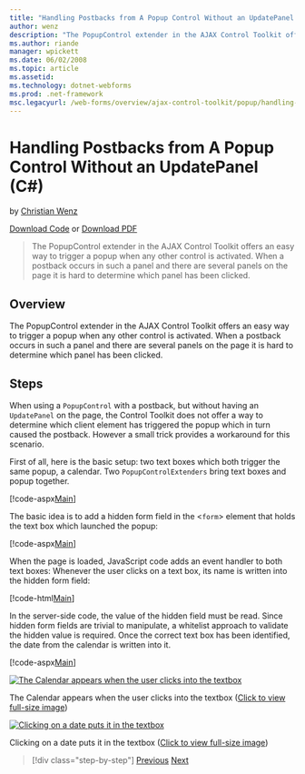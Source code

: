 ```yaml
---
title: "Handling Postbacks from A Popup Control Without an UpdatePanel (C#) | Microsoft Docs"
author: wenz
description: "The PopupControl extender in the AJAX Control Toolkit offers an easy way to trigger a popup when any other control is activated. When a postback occurs in su..."
ms.author: riande
manager: wpickett
ms.date: 06/02/2008
ms.topic: article
ms.assetid: 
ms.technology: dotnet-webforms
ms.prod: .net-framework
msc.legacyurl: /web-forms/overview/ajax-control-toolkit/popup/handling-postbacks-from-a-popup-control-without-an-updatepanel-cs
---
```

Handling Postbacks from A Popup Control Without an UpdatePanel (C#)
====================
by [Christian Wenz](https://github.com/wenz)

[Download Code](http://download.microsoft.com/download/9/3/f/93f8daea-bebd-4821-833b-95205389c7d0/PopupControl3.cs.zip) or [Download PDF](http://download.microsoft.com/download/2/d/c/2dc10e34-6983-41d4-9c08-f78f5387d32b/popupcontrol3CS.pdf)

> The PopupControl extender in the AJAX Control Toolkit offers an easy way to trigger a popup when any other control is activated. When a postback occurs in such a panel and there are several panels on the page it is hard to determine which panel has been clicked.


## Overview

The PopupControl extender in the AJAX Control Toolkit offers an easy way to trigger a popup when any other control is activated. When a postback occurs in such a panel and there are several panels on the page it is hard to determine which panel has been clicked.

## Steps

When using a `PopupControl` with a postback, but without having an `UpdatePanel` on the page, the Control Toolkit does not offer a way to determine which client element has triggered the popup which in turn caused the postback. However a small trick provides a workaround for this scenario.

First of all, here is the basic setup: two text boxes which both trigger the same popup, a calendar. Two `PopupControlExtenders` bring text boxes and popup together.

[!code-aspx[Main](handling-postbacks-from-a-popup-control-without-an-updatepanel-cs/samples/sample1.aspx)]

The basic idea is to add a hidden form field in the &lt;`form`&gt; element that holds the text box which launched the popup:

[!code-aspx[Main](handling-postbacks-from-a-popup-control-without-an-updatepanel-cs/samples/sample2.aspx)]

When the page is loaded, JavaScript code adds an event handler to both text boxes: Whenever the user clicks on a text box, its name is written into the hidden form field:

[!code-html[Main](handling-postbacks-from-a-popup-control-without-an-updatepanel-cs/samples/sample3.html)]

In the server-side code, the value of the hidden field must be read. Since hidden form fields are trivial to manipulate, a whitelist approach to validate the hidden value is required. Once the correct text box has been identified, the date from the calendar is written into it.

[!code-aspx[Main](handling-postbacks-from-a-popup-control-without-an-updatepanel-cs/samples/sample4.aspx)]


[![The Calendar appears when the user clicks into the textbox](handling-postbacks-from-a-popup-control-without-an-updatepanel-cs/_static/image2.png)](handling-postbacks-from-a-popup-control-without-an-updatepanel-cs/_static/image1.png)

The Calendar appears when the user clicks into the textbox ([Click to view full-size image](handling-postbacks-from-a-popup-control-without-an-updatepanel-cs/_static/image3.png))


[![Clicking on a date puts it in the textbox](handling-postbacks-from-a-popup-control-without-an-updatepanel-cs/_static/image5.png)](handling-postbacks-from-a-popup-control-without-an-updatepanel-cs/_static/image4.png)

Clicking on a date puts it in the textbox ([Click to view full-size image](handling-postbacks-from-a-popup-control-without-an-updatepanel-cs/_static/image6.png))

>[!div class="step-by-step"]
[Previous](handling-postbacks-from-a-popup-control-with-an-updatepanel-cs.md)
[Next](using-multiple-popup-controls-vb.md)